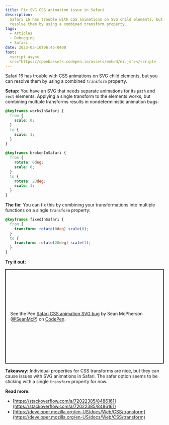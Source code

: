 ```yaml
---
title: Fix SVG CSS animation issue in Safari
description:
  Safari 16 has trouble with CSS animations on SVG child elements, but you can
  resolve them by using a combined transform property.
tags:
  - Articles
  - Debugging
  - Safari
date: 2023-03-10T06:45-0400
foot:
  <script async
  src="https://cpwebassets.codepen.io/assets/embed/ei.js"></script>
---
```


Safari 16 has trouble with CSS animations on SVG child elements, but you can
resolve them by using a combined `transform` property.

**Setup:** You have an SVG that needs separate animations for its `path` and
`rect` elements. Applying a single transform to the elements works, but
combining multiple transforms results in nondeterministic animation bugs:

```css
@keyframes worksInSafari {
  from {
    scale: 0;
  }
  to {
    scale: 1;
  }
}

@keyframes brokenInSafari {
  from {
    rotate: 0deg;
    scale: 0;
  }
  to {
    rotate: 20deg;
    scale: 1;
  }
}
```

**The fix:** You can fix this by combining your transformations into multiple
functions on a single `transform` property:

```css
@keyframes fixedInSafari {
  from {
    transform: rotate(0deg) scale(0);
  }
  to {
    transform: rotate(20deg) scale(1);
  }
}
```

**Try it out:**

<p class="codepen" data-height="300" data-default-tab="css,result" data-slug-hash="dyqVxvY" data-user="SeanMcP" style="height: 300px; box-sizing: border-box; display: flex; align-items: center; justify-content: center; border: 2px solid; margin: 1em 0; padding: 1em;">
  <span>See the Pen <a href="https://codepen.io/SeanMcP/pen/dyqVxvY">
  Safari CSS animation SVG bug</a> by Sean McPherson (<a href="https://codepen.io/SeanMcP">@SeanMcP</a>)
  on <a href="https://codepen.io">CodePen</a>.</span>
</p>

**Takeaway:** Individual properties for CSS transforms are nice, but they can
cause issues with SVG animations in Safari. The safer option seems to be
sticking with a single `transform` property for now.

**Read more:**

- [https://stackoverflow.com/a/72022385/8486161](https://stackoverflow.com/a/72022385/8486161)
- [https://developer.mozilla.org/en-US/docs/Web/CSS/transform](https://developer.mozilla.org/en-US/docs/Web/CSS/transform)
